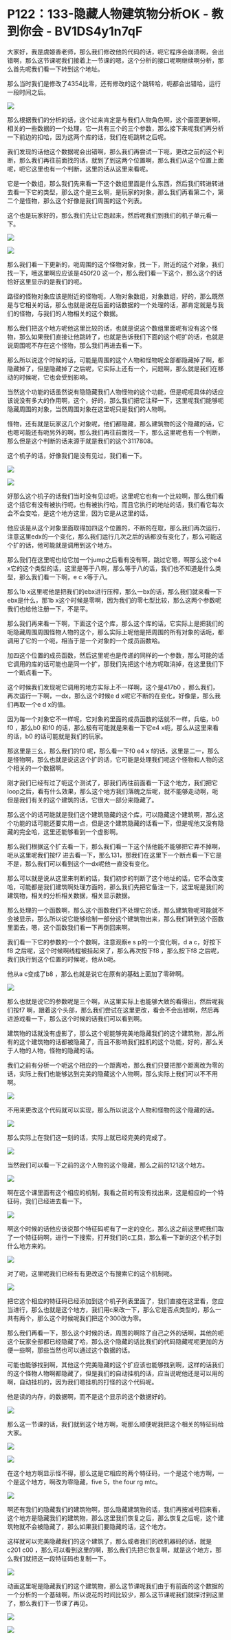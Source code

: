 # P122：133-隐藏人物建筑物分析OK - 教到你会 - BV1DS4y1n7qF

大家好，我是虞姬香老师，那么我们修改他的代码的话，呃它程序会崩溃啊，会出错啊，那么这节课呢我们接着上一节课的嗯，这个分析的接口呢啊继续啊分析，那么首先呢我们看一下转到这个地址。

那么当时我们是修改了4354比零，还有修改的这个跳转哈，呃都会出错哈，运行一段时间之后。

![](img/477f388de2ffa2b9c42ef63aa87158fc_1.png)

那么根据我们的分析的话，这个过来肯定是与我们人物角色啊，这个画面更新啊，相关的一些数据的一个处理，它一共有三个的三个参数，那么接下来呢我们再分析一下前边的扣哈，因为这两个库的话，我们在呃跳转之后呢。

我们发现的话他这个数据呢会出错啊，那么我们再尝试一下呃，更改之前的这个判断，那么我们再往前面找的话，就到了到这两个位置啊，那么我们从这个位置上面呢，呃它这里也有一个判断，这里的话从这里来看呢。

它是一个数组，那么我们先来看一下这个数组里面是什么东西，然后我们转进转进去看一下它的类型，那么这个是三幺啊，是玩家的对象，那么我们再看第二个，第二个是怪物，那么这个好像是我们周围的这个列表。

这个也是玩家好的，那么我们先让它跑起来，然后呢我们到我们的机子单元看一下。

![](img/477f388de2ffa2b9c42ef63aa87158fc_3.png)

![](img/477f388de2ffa2b9c42ef63aa87158fc_4.png)

那么我们看一下更新的，呃周围的这个怪物对象，找一下，附近的这个对象，我们找一下，哦这里啊应应该是450f20 这一个，那么我们看一下这个，那么这个的话恰好这里显示的是我们的呃。

路径的怪物对象应该是附近的怪物呃，人物对象数组，对象数组，好的，那么既然是与它相关的话，那么也就是说在后面的话数据的一个处理的话，那肯定就是与我们的怪物，与我们的人物相关的这个数据。

那么我们把这个地方呢他这里比较的话，也就是说这个数组里面呢有没有这个怪物，那么如果我们直接让他跳转了，也就是告诉我们下面的这个呃扩的话，也就是说周围呢不存在这个怪物，那么我们再进去看一下。

那么所以说这个时候的话，可能是周围的这个人物和怪物呢全部都隐藏掉了啊，都隐藏掉了，但是隐藏掉了之后呢，它实际上还有一个，问题啊，那么就是我们在移动的时候呢，它也会受到影响。

当然这个功能的话虽然说有隐隐藏我们人物怪物的这个功能，但是呢呃具体的话应该说没有多大的作用啊，这个，好的，那么我们把它注释一下，这里呢我们能够呃隐藏周围的对象，当然周围对象在这里呢只是我们的人物啊。

怪物，还有就是玩家这几个对象呢，他们都隐藏，那么建筑物的这个隐藏的话，它也嗯可能还有呃另外的啊，那么我们再往前面找一下，那么这里呢也有一个判断，那么但是这个判断的话来源于就是我们的这个3117808。

这个机子的话，好像我们是没有见过，我们看一下。

![](img/477f388de2ffa2b9c42ef63aa87158fc_6.png)

![](img/477f388de2ffa2b9c42ef63aa87158fc_7.png)

好那么这个机子的话我们当时没有见过呃，这里呢它也有一个比较啊，那么我们看这个括它有没有被执行呃，也有被执行哈，而且它执行的地址的话，我们看它每次会不会变哈，是这个地方这里，因为它是从这里的话。

他应该是从这个对象里面取得加四这个位置的，不断的在取，那么我们再次运行，注意这里edx的一个变化，那么我们运行几次之后的话都没有变化了，那么可能这个扩的话，他可能就是调用到这个地方。

那么我们在这里呢也给它加一个jump之后看有没有啊，跳过它嗯，啊那么这个e4 x它的这个类型的话，这里是等于八啊，那么等于八的话，我们也不知道是什么类型，那么我们看一下啊，e c x等于八。

那么1b x这里呢他是把我们的ebx进行压榨，那么一bx的话，那么我们就来看一下ebx是什么，那1b x这个时候是零啊，因为我们的零七型比较，那么这两个参数呢我们也给他注册一下，不是平。

那么我们再来看一下啊，下面这个这个库，那么这个库的话，它实际上是把我们的呃隐藏周围周围怪物人物的这个，那么实际上呢他是把周围的所有对象的话呃，都调用了它的一个呃，相当于是一个对象的一个成员函数哈。

加四这个位置的成员函数，然后这里呢也是传递的同样的一个参数，那么可能的话它调用的库的话可能也是同一个扩，那我们先把这个地方呢取消掉，在这里我们下一个断点看一下。

这个时候我们发现呢它调用的地方实际上不一样啊，这个是417b0 ，那么我们，再次运行一下啊，一dx，那么这个时候e d x呢它不断的在变化，好像是，那么我们再取一个e d x的值。

因为每一个对象它不一样呢，它对象的里面的成员函数的话就不一样，兵临，b0 f0 ，那么b0 和f0 的话，那么极有可能就是来看一下它e4 x呃，那么从这里来看的话，b0 的话可能就是我们的玩家。

那这里是三幺，那么我们的f0 呢，那么看一下f0 e4 x f的话，这里是二一，那么是怪物啊，那么也就是说这这个扩的话，它可能是处理我们呃这个怪物和人物的这个相关的一个数据啊。

刚才我们已经有过了呃这个测试了，那我们再往前面看一下这个地方，我们把它loop之后，看有什么效果，那么这个地方我们落魄之后呢，就不能够走动啊，呃但是我们有关的这个建筑的话，它很大一部分来隐藏了。

那么这个的话可能就是我们这个建筑隐藏的这个库，可以隐藏这个建筑啊，那么这个功能的话可能还要实用一点，但是这个建筑隐藏的话看一下，但是呢他又没有隐藏的完全哈，这里还能够看到一个虚影啊。

那么我们根据这个扩去看一下，那么我们看一下这个括他能不能够把它弄不掉啊，呃从这里呢我们按f7 进去看一下，那么131，那我们在这里下一个断点看一下它是不是，那么我们可以看到这个一dx呢他一直没有变化。

那么可以就是说从这里来判断的话，我们初步的判断了这个地址的话，它不会改变哈，可能都是我们建筑啊处理方面的，那么我们先把它备注一下，这里呢是我们的建筑物，相关的分析相关数据，相关显示数据。

那么处理的一个函数啊，那么这个函数我们不处理它的话，那么建筑物呢可能就不会被显示，那么所以说它能够绘制一部分这个建筑物出来，那么我们转到这个函数里面去，嗯，这个函数我们看一下再倒回来啊。

我们看一下它的参数的一个个数啊，注意观察e s p的一个变化啊，d a c，好按下f8 之后呢，这个时候啊线程被挂起来了，那么再次按下f8 ，那么按下f8 之后呢，我们执行到这个位置的时候呢，他从b呃。

他从a c变成了b8 ，那么也就是说它在原有的基础上面加了零碎啊。

![](img/477f388de2ffa2b9c42ef63aa87158fc_9.png)

那么也就是说它的参数呢是三个啊，从这里实际上也能够大致的看得出，然后呢我们按f7 啊，跟着这个头部，那么我们尝试在这里更改，看会不会出错啊，然后再进游戏看一下，那么这个时候的话我们可以看到啊。

建筑物的话就没有虚影了，那么这个呢能够完美地隐藏我们的这个建筑物，那么所有的这个建筑物的话都被隐藏了，而且不影响我们挂机的这个功能，好的，那么关于人物的人物，怪物的隐藏的话。

我们之前有分析一个呃这个相应的一个距离哈，那么我们只要把那个距离改为零的话，实际上我们也能够达到完美的隐藏这个人物啊，那么实际上我们可以不不用啊。



![](img/477f388de2ffa2b9c42ef63aa87158fc_11.png)

不用来更改这个代码就可以实现，那么所以说这个人物和怪物的这个隐藏的话。

![](img/477f388de2ffa2b9c42ef63aa87158fc_13.png)

那么实际上在我们这一刻的话，实际上就已经完美的完成了。

![](img/477f388de2ffa2b9c42ef63aa87158fc_15.png)

当然我们可以看一下之前的这个人物的这个隐藏，那么之前的121这个地方。

![](img/477f388de2ffa2b9c42ef63aa87158fc_17.png)

啊在这个课里面有这个相应的机制，我看之前的有没有找出来，这是相应的一个特征码，我们已经进去看一下。

![](img/477f388de2ffa2b9c42ef63aa87158fc_19.png)

啊这个时候的话他应该说那个特征码呢有了一定的变化，那么这之前这里呢我们取了一个特征码啊，进行一下搜索，打开我们的c工具，那么看一下新的这个机子到什么地方来的。



![](img/477f388de2ffa2b9c42ef63aa87158fc_21.png)

对了呃，这里呢我们已经有有更改这个有搜索它的这个机制呃。

![](img/477f388de2ffa2b9c42ef63aa87158fc_23.png)

把它这个相应的特征码已经添加到这个机子列表里面了，我们直接在这里看，您应当进行，那么也就是这个地方，我们用c来改一下，那么它是否点类型的，那么一共有两个，那么这个时候呢我们把这个300改为零。

那么我们再看一下，那么这个时候的话，周围的啊除了自己之外的话啊，其他的呃这个玩家全部都已经隐藏了哈，那么这个隐藏的话比我们的代码隐藏呢呃更加的方便一些啊，那些当然也可以通过这个数据的话。

可能也能够找到啊，其他这个完美隐藏的这个扩应该也能够找到啊，这样的话我们的这个怪物人物啊都隐藏了，但是我们的自动挂机的话，应当说呢他还是可以用的啊，自动挂机的，因为我们嗯挂机的打怪的这个代码呢。

他是读的内存，的数据啊，而不是这个显示的这个数据好的。

![](img/477f388de2ffa2b9c42ef63aa87158fc_25.png)

那么这一节课的话，我们就到这个地方啊，呃那么顺便呢我把这个相关的特征码给大家。

![](img/477f388de2ffa2b9c42ef63aa87158fc_27.png)

![](img/477f388de2ffa2b9c42ef63aa87158fc_28.png)

在这个地方啊显示怪不得，那么这是它相应的两个特征码，一个是这个地方啊，一个是这个地方，啊改为零隐藏，five 5，the four rg mtc。



![](img/477f388de2ffa2b9c42ef63aa87158fc_30.png)

啊还有我们的隐藏我们的建筑物啊，那么隐藏建筑物的话，我们再按减号回来看，这个地方是隐藏我们的建筑物，那么这里我们恢复之后，那么恢复之后呢，这个建筑物就不会被隐藏了，那么如果我们要隐藏的话，这个地方。

这样就可以完美隐藏我们的这个建筑了，那么或者我们的改机器码的话，就是c201 c00 ，那么可以看到这里的啊，那么我们先把它恢复啊，就是这个地方，那么我们就把这一段特征码也复制一下。



![](img/477f388de2ffa2b9c42ef63aa87158fc_32.png)

动画这里呢是隐藏我们的这个建筑物，那么这节课呢我们由于有前面的这个数据的一个分析的一个基础啊，所以说花的时间比较少，那么这节课呢我们就探讨到这里了，那么我们下一节课了再见。



![](img/477f388de2ffa2b9c42ef63aa87158fc_34.png)

![](img/477f388de2ffa2b9c42ef63aa87158fc_35.png)